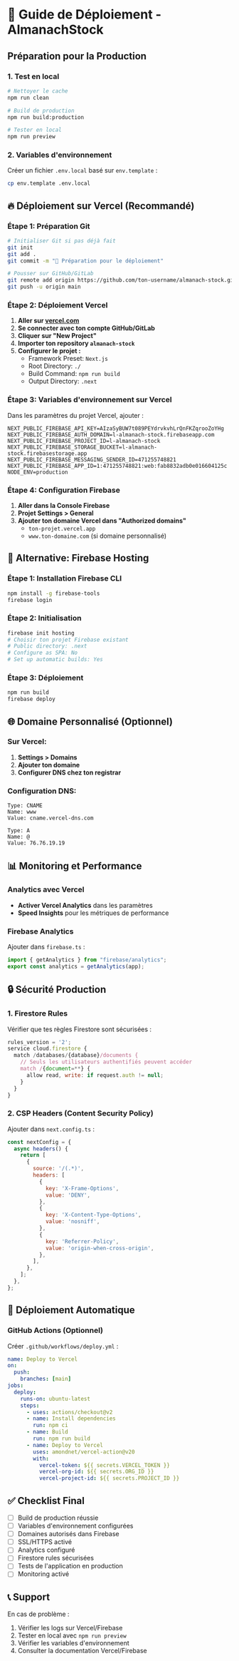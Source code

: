 # 🚀 Guide de Déploiement - AlmanachStock

## Préparation pour la Production

### 1. Test en local
```bash
# Nettoyer le cache
npm run clean

# Build de production
npm run build:production

# Tester en local
npm run preview
```

### 2. Variables d'environnement
Créer un fichier `.env.local` basé sur `env.template` :
```bash
cp env.template .env.local
```

## 🔥 Déploiement sur Vercel (Recommandé)

### Étape 1: Préparation Git
```bash
# Initialiser Git si pas déjà fait
git init
git add .
git commit -m "🚀 Préparation pour le déploiement"

# Pousser sur GitHub/GitLab
git remote add origin https://github.com/ton-username/almanach-stock.git
git push -u origin main
```

### Étape 2: Déploiement Vercel
1. **Aller sur [vercel.com](https://vercel.com)**
2. **Se connecter avec ton compte GitHub/GitLab**
3. **Cliquer sur "New Project"**
4. **Importer ton repository `almanach-stock`**
5. **Configurer le projet :**
   - Framework Preset: `Next.js`
   - Root Directory: `./`
   - Build Command: `npm run build`
   - Output Directory: `.next`

### Étape 3: Variables d'environnement sur Vercel
Dans les paramètres du projet Vercel, ajouter :
```
NEXT_PUBLIC_FIREBASE_API_KEY=AIzaSyBUW7t089PEYdrvkvhLrQnFKZqrooZoYHg
NEXT_PUBLIC_FIREBASE_AUTH_DOMAIN=l-almanach-stock.firebaseapp.com
NEXT_PUBLIC_FIREBASE_PROJECT_ID=l-almanach-stock
NEXT_PUBLIC_FIREBASE_STORAGE_BUCKET=l-almanach-stock.firebasestorage.app
NEXT_PUBLIC_FIREBASE_MESSAGING_SENDER_ID=471255748821
NEXT_PUBLIC_FIREBASE_APP_ID=1:471255748821:web:fab8832adb0e016604125c
NODE_ENV=production
```

### Étape 4: Configuration Firebase
1. **Aller dans la Console Firebase**
2. **Projet Settings > General**
3. **Ajouter ton domaine Vercel dans "Authorized domains"**
   - `ton-projet.vercel.app`
   - `www.ton-domaine.com` (si domaine personnalisé)

## 🔧 Alternative: Firebase Hosting

### Étape 1: Installation Firebase CLI
```bash
npm install -g firebase-tools
firebase login
```

### Étape 2: Initialisation
```bash
firebase init hosting
# Choisir ton projet Firebase existant
# Public directory: .next
# Configure as SPA: No
# Set up automatic builds: Yes
```

### Étape 3: Déploiement
```bash
npm run build
firebase deploy
```

## 🌐 Domaine Personnalisé (Optionnel)

### Sur Vercel:
1. **Settings > Domains**
2. **Ajouter ton domaine**
3. **Configurer DNS chez ton registrar**

### Configuration DNS:
```
Type: CNAME
Name: www
Value: cname.vercel-dns.com

Type: A
Name: @
Value: 76.76.19.19
```

## 📊 Monitoring et Performance

### Analytics avec Vercel
- **Activer Vercel Analytics** dans les paramètres
- **Speed Insights** pour les métriques de performance

### Firebase Analytics
Ajouter dans `firebase.ts` :
```javascript
import { getAnalytics } from "firebase/analytics";
export const analytics = getAnalytics(app);
```

## 🔒 Sécurité Production

### 1. Firestore Rules
Vérifier que tes règles Firestore sont sécurisées :
```javascript
rules_version = '2';
service cloud.firestore {
  match /databases/{database}/documents {
    // Seuls les utilisateurs authentifiés peuvent accéder
    match /{document=**} {
      allow read, write: if request.auth != null;
    }
  }
}
```

### 2. CSP Headers (Content Security Policy)
Ajouter dans `next.config.ts` :
```javascript
const nextConfig = {
  async headers() {
    return [
      {
        source: '/(.*)',
        headers: [
          {
            key: 'X-Frame-Options',
            value: 'DENY',
          },
          {
            key: 'X-Content-Type-Options',
            value: 'nosniff',
          },
          {
            key: 'Referrer-Policy',
            value: 'origin-when-cross-origin',
          },
        ],
      },
    ];
  },
};
```

## 🚀 Déploiement Automatique

### GitHub Actions (Optionnel)
Créer `.github/workflows/deploy.yml` :
```yaml
name: Deploy to Vercel
on:
  push:
    branches: [main]
jobs:
  deploy:
    runs-on: ubuntu-latest
    steps:
      - uses: actions/checkout@v2
      - name: Install dependencies
        run: npm ci
      - name: Build
        run: npm run build
      - name: Deploy to Vercel
        uses: amondnet/vercel-action@v20
        with:
          vercel-token: ${{ secrets.VERCEL_TOKEN }}
          vercel-org-id: ${{ secrets.ORG_ID }}
          vercel-project-id: ${{ secrets.PROJECT_ID }}
```

## ✅ Checklist Final

- [ ] Build de production réussie
- [ ] Variables d'environnement configurées
- [ ] Domaines autorisés dans Firebase
- [ ] SSL/HTTPS activé
- [ ] Analytics configuré
- [ ] Firestore rules sécurisées
- [ ] Tests de l'application en production
- [ ] Monitoring activé

## 📞 Support

En cas de problème :
1. Vérifier les logs sur Vercel/Firebase
2. Tester en local avec `npm run preview`
3. Vérifier les variables d'environnement
4. Consulter la documentation Vercel/Firebase 